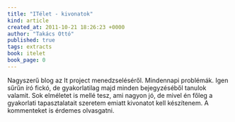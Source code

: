 ```yaml
---
title: "ITélet - kivonatok"
kind: article
created_at: 2011-10-21 18:26:23 +0000
author: "Takács Ottó"
published: true
tags: extracts
book: itelet
book_page: 0
---
```

Nagyszerű blog az It project menedzseléséről. Mindennapi problémák. Igen sűrűn író fickó, de gyakorlatilag majd minden bejegyzéséből tanulok valamit. Sok elméletet is mellé tesz, ami nagyon jó, de mivel én főleg a gyakorlati tapasztalatait szeretem emiatt kivonatot kell készítenem. A kommenteket is érdemes olvasgatni.
